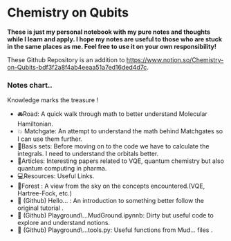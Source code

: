 # Chemistry on Qubits
__These is just my personal notebook with  my pure notes and thoughts while I learn and apply. I hope my notes are useful to those who are stuck in the same places as me. Feel free to use it on your own responsibility!__

These Github Repository is an addition to  https://www.notion.so/Chemistry-on-Qubits-bdf3f2a8f4ab4eeaa51a7ed16ded4d7c.



### Notes chart..
Knowledge marks the treasure  !
<ul>
  <li>🚘Road: A quick walk through math to better understand Molecular Hamiltonian.</li>
  <li>💥 Matchgate: An attempt to understand the math behind Matchgates so I can use them further.</li>
  <li>🧱Basis sets: Before moving on to the code we have to calculate the integrals. I need to understand the orbitals better.</li>
  <li>📰Articles: Interesting papers related to VQE, quantum chemistry but also quantum computing in pharma.</li>
  <li>💻Resources: Useful Links.</li>
  <li>🌲Forest : A view from the sky on the concepts encountered.(VQE, Hartree-Fock, etc.)</li>
  <li>🐙 (Github) Hello... : An introduction to something better follow the original tutorial .</li>
  <li>🐙 (Github) Playground\...MudGround.ipynnb: Dirty but useful code to explore and understand notions.</li>
  <li>🐙 (Github) Playground\...tools.py: Useful functions from Mud... files . </li>
</ul>
